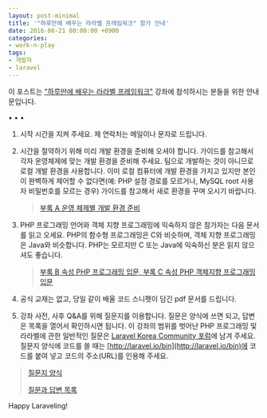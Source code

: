 ```yaml
---
layout: post-minimal
title: '"하루만에 배우는 라라벨 프레임워크" 참가 안내' 
date: 2016-06-21 00:00:00 +0900
categories:
- work-n-play
tags:
- 개발자
- laravel
---
```


이 포스트는 ["하루만에 배우는 라라벨 프레임워크"](https://www.facebook.com/groups/codingeverybody/permalink/1232487436791790) 강좌에 참석하시는 분들을 위한 안내문입니다. 

<!--more-->
<div class="spacer">• • •</div>

1.  시작 시간을 지켜 주세요. 제 연락처는 메일이나 문자로 드립니다.

2.  시간을 절약하기 위해 미리 개발 환경을 준비해 오셔야 합니다. 가이드를 참고해서 각자 운영체제에 맞는 개발 환경을 준비해 주세요. 팀으로 개발하는 것이 아니므로 로컬 개발 환경을 사용합니다. 이미 로컬 컴퓨터에 개발 환경을 가지고 있지만 본인이 완벽하게 제어할 수 없다면(예: PHP 설정 경로를 모르거나, MySQL root 사용자 비밀번호를 모르는 경우) 가이드를 참고해서 새로 환경을 꾸며 오시기 바랍니다.

    > [부록 A 운영 체제별 개발 환경 준비](/files/l5book_appendixA_env.pdf)

3.  PHP 프로그래밍 언어와 객체 지향 프로그래밍에 익숙하지 않은 참가자는 다음 문서를 읽고 오세요. PHP의 함수형 프로그래밍은 C와 비슷하며, 객체 지향 프로그래밍은 Java와 비슷합니다. PHP는 모르지만 C 또는 Java에 익숙하신 분은 읽지 않으셔도 좋습니다.
 
    > [부록 B 속성 PHP 프로그래밍 입문, 부록 C 속성 PHP 객체지향 프로그래밍 입문](/files/l5book_appendixBC_syntax.pdf)

4.  공식 교재는 없고, 당일 같이 배울 코드 스니펫이 담긴 pdf 문서를 드립니다. 

5.  강좌 사전, 사후 Q&A를 위해 질문지를 이용합니다. 질문은 양식에 쓰면 되고, 답변은 목록을 열어서 확인하시면 됩니다. 이 강좌의 범위를 벗어난 PHP 프로그래밍 및 라라벨에 관한 일반적인 질문은 [Laravel Korea Community 포럼](https://laravel.kr/forum)에 남겨 주세요. 질문지 양식에 코드를 쓸 때는 [http://laravel.io/bin](http://laravel.io/bin)에 코드를 붙여 넣고 코드의 주소(URL)를 인용해 주세요.

  > [질문지 양식](https://docs.google.com/forms/d/1K20PmriOaAI67KNFAWQaGkJAjLyYOzII3gloWQreLy0/viewform)
  > 
  > [질문과 답변 목록](https://docs.google.com/spreadsheets/d/1yeDZaIKyo2zZB4MFgkZ2fp7-rIhFzqn8rj_Spg5nhos/edit?usp=sharing)

Happy Laraveling!

